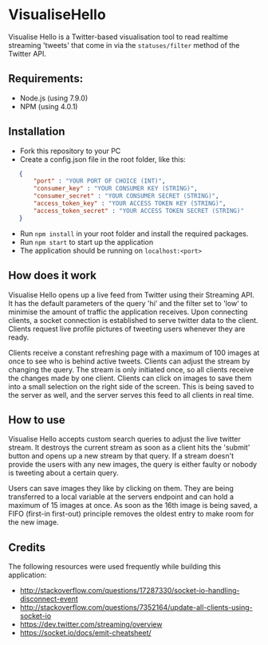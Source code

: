 # VisualiseHello

Visualise Hello is a Twitter-based visualisation tool to read realtime streaming 'tweets' that come in via the `statuses/filter` method of the Twitter API.

## Requirements:

 - Node.js (using 7.9.0)
 - NPM (using 4.0.1)

## Installation

 - Fork this repository to your PC
 - Create a config.json file in the root folder, like this:

 ```json
	{
		"port" : "YOUR PORT OF CHOICE (INT)",
		"consumer_key" : "YOUR CONSUMER KEY (STRING)",
		"consumer_secret" : "YOUR CONSUMER SECRET (STRING)",
		"access_token_key" : "YOUR ACCESS TOKEN KEY (STRING)",
		"access_token_secret" : "YOUR ACCESS TOKEN SECRET (STRING)"
	}
 ```
 
 - Run `npm install` in your root folder and install the required packages.
 - Run `npm start` to start up the application
 - The application should be running on `localhost:<port>`

## How does it work

Visualise Hello opens up a live feed from Twitter using their Streaming API. It has the default parameters of the query 'hi' and the filter set to 'low' to minimise the amount of traffic the application receives. Upon connecting clients, a socket connection is established to serve twitter data to the client. Clients request live profile pictures of tweeting users whenever they are ready.

Clients receive a constant refreshing page with a maximum of 100 images at once to see who is behind active tweets. Clients can adjust the stream by changing the query. The stream is only initiated once, so all clients receive the changes made by one client. Clients can click on images to save them into a small selection on the right side of the screen. This is being saved to the server as well, and the server serves this feed to all clients in real time.

## How to use

Visualise Hello accepts custom search queries to adjust the live twitter stream. It destroys the current stream as soon as a client hits the 'submit' button and opens up a new stream by that query. If a stream doesn't provide the users with any new images, the query is either faulty or nobody is tweeting about a certain query.

Users can save images they like by clicking on them. They are being transferred to a local variable at the servers endpoint and can hold a maximum of 15 images at once. As soon as the 16th image is being saved, a FIFO (first-in first-out) principle removes the oldest entry to make room for the new image.

## Credits

The following resources were used frequently while building this application:

 - http://stackoverflow.com/questions/17287330/socket-io-handling-disconnect-event
 - http://stackoverflow.com/questions/7352164/update-all-clients-using-socket-io
 - https://dev.twitter.com/streaming/overview
 - https://socket.io/docs/emit-cheatsheet/
